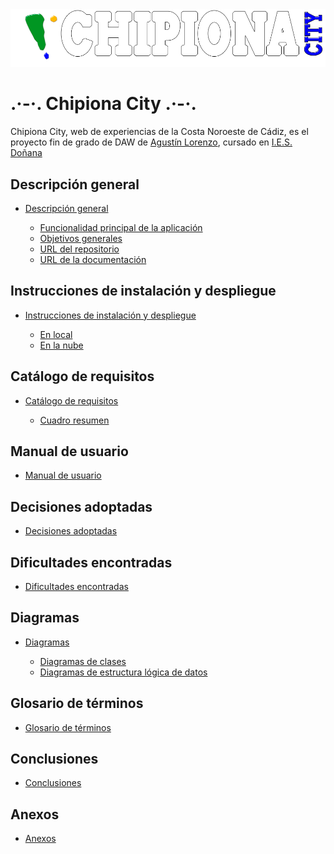 <img src="https://github.com/hftomler/chipionacity/blob/master/backend/web/imagenes/logoInicio.png" title="Logo Chipiona City">


.·-·. Chipiona City  .·-·.
==========================

Chipiona City, web de experiencias de la Costa Noroeste de Cádiz, es el proyecto fin de grado de DAW de [Agustín Lorenzo](https://github.com/hftomler), cursado en [I.E.S. Doñana](http://www.iesdonana.org)

Descripción general
-------------------

* [Descripción general](descripcion.md)

  * [Funcionalidad principal de la aplicación](descripcion.md#funcionalidad-principal-de-la-aplicacion)
  * [Objetivos generales](descripcion.md#objetivos-generales)
  * [URL del repositorio](descripcion.md#url-del-repositorio)
  * [URL de la documentación](descripcion.md#url-de-la-documentacion)

Instrucciones de instalación y despliegue
-----------------------------------------

* [Instrucciones de instalación y despliegue](instalacion.md)

  * [En local](instalacion.md#en-local)
  * [En la nube](instalacion.md#en-la-nube)

Catálogo de requisitos
----------------------

* [Catálogo de requisitos](requisitos.md)

  * [Cuadro resumen](requisitos.md#cuadro-resumen)

Manual de usuario
-----------------

* [Manual de usuario](manual.md)

Decisiones adoptadas
--------------------

* [Decisiones adoptadas](decisiones.md)

Dificultades encontradas
------------------------

* [Dificultades encontradas](dificultades.md)

Diagramas
---------

* [Diagramas](diagramas.md)

  * [Diagramas de clases](diagramas.md#diagramas-de-clases)
  * [Diagramas de estructura lógica de datos](diagramas.md#diagramas-de-estructura-logica-de-datos)

Glosario de términos
--------------------

* [Glosario de términos](glosario.md)

Conclusiones
------------

* [Conclusiones](conclusiones.md)

Anexos
------

* [Anexos](anexos.md)
